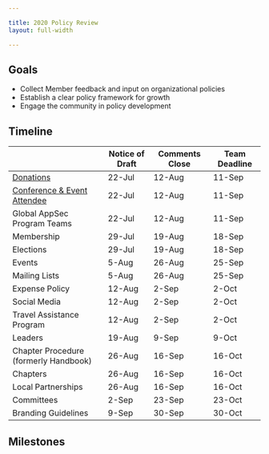 ```yaml
---

title: 2020 Policy Review
layout: full-width

---
```


## Goals

* Collect Member feedback and input on organizational policies
* Establish a clear policy framework for growth
* Engage the community in policy development

## Timeline

|   | Notice of Draft | Comments Close | Team Deadline |
| --- | --- | --- | --- |
|  [Donations](/www-policy/operational/donations) | 22-Jul | 12-Aug | 11-Sep |
|  [Conference & Event Attendee](/www-policy/operational/conferences-events) | 22-Jul | 12-Aug | 11-Sep |
|  Global AppSec Program Teams | 22-Jul | 12-Aug | 11-Sep |
|  Membership | 29-Jul | 19-Aug | 18-Sep |
|  Elections | 29-Jul | 19-Aug | 18-Sep |
|  Events | 5-Aug | 26-Aug | 25-Sep |
|  Mailing Lists | 5-Aug | 26-Aug | 25-Sep |
|  Expense Policy | 12-Aug | 2-Sep | 2-Oct |
|  Social Media | 12-Aug | 2-Sep | 2-Oct |
|  Travel Assistance Program | 12-Aug | 2-Sep | 2-Oct |
|  Leaders | 19-Aug | 9-Sep | 9-Oct |
|  Chapter Procedure (formerly Handbook) | 26-Aug | 16-Sep | 16-Oct |
|  Chapters | 26-Aug | 16-Sep | 16-Oct |
|  Local Partnerships | 26-Aug | 16-Sep | 16-Oct |
|  Committees | 2-Sep | 23-Sep | 23-Oct |
|  Branding Guidelines | 9-Sep | 30-Sep | 30-Oct |


## Milestones

